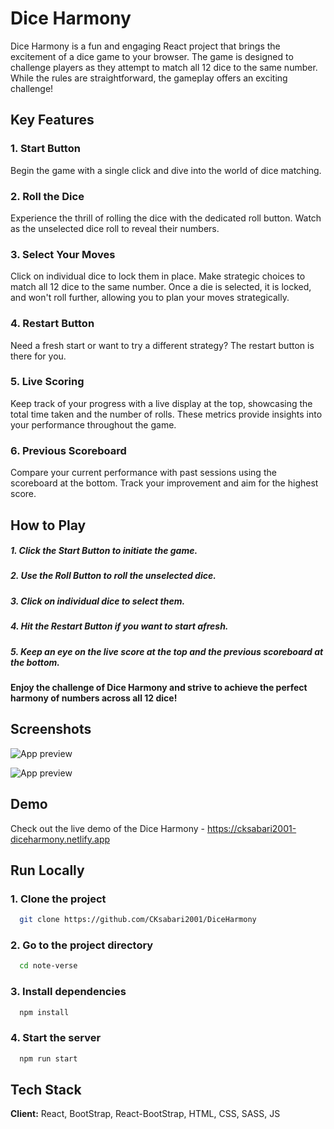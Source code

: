 # Dice Harmony

Dice Harmony is a fun and engaging React project that brings the excitement of a dice game to your browser. The game is designed to challenge players as they attempt to match all 12 dice to the same number. While the rules are straightforward, the gameplay offers an exciting challenge!

## Key Features

### 1. Start Button

Begin the game with a single click and dive into the world of dice matching.

### 2. Roll the Dice

Experience the thrill of rolling the dice with the dedicated roll button. Watch as the unselected dice roll to reveal their numbers.

### 3. Select Your Moves

Click on individual dice to lock them in place. Make strategic choices to match all 12 dice to the same number. Once a die is selected, it is locked, and won't roll further, allowing you to plan your moves strategically.

### 4. Restart Button

Need a fresh start or want to try a different strategy? The restart button is there for you.

### 5. Live Scoring

Keep track of your progress with a live display at the top, showcasing the total time taken and the number of rolls. These metrics provide insights into your performance throughout the game.

### 6. Previous Scoreboard

Compare your current performance with past sessions using the scoreboard at the bottom. Track your improvement and aim for the highest score.

## How to Play

##### 1. Click the Start Button to initiate the game.

##### 2. Use the Roll Button to roll the unselected dice.

##### 3. Click on individual dice to select them.

##### 4. Hit the Restart Button if you want to start afresh.

##### 5. Keep an eye on the live score at the top and the previous scoreboard at the bottom.

#### Enjoy the challenge of Dice Harmony and strive to achieve the perfect harmony of numbers across all 12 dice!

## Screenshots

![App preview](https://private-user-images.githubusercontent.com/110533554/306053925-f0b985df-dae4-408d-ad8c-3bdbfe18e7ca.png?jwt=eyJhbGciOiJIUzI1NiIsInR5cCI6IkpXVCJ9.eyJpc3MiOiJnaXRodWIuY29tIiwiYXVkIjoicmF3LmdpdGh1YnVzZXJjb250ZW50LmNvbSIsImtleSI6ImtleTUiLCJleHAiOjE3MDgzNjk5MDIsIm5iZiI6MTcwODM2OTYwMiwicGF0aCI6Ii8xMTA1MzM1NTQvMzA2MDUzOTI1LWYwYjk4NWRmLWRhZTQtNDA4ZC1hZDhjLTNiZGJmZTE4ZTdjYS5wbmc_WC1BbXotQWxnb3JpdGhtPUFXUzQtSE1BQy1TSEEyNTYmWC1BbXotQ3JlZGVudGlhbD1BS0lBVkNPRFlMU0E1M1BRSzRaQSUyRjIwMjQwMjE5JTJGdXMtZWFzdC0xJTJGczMlMkZhd3M0X3JlcXVlc3QmWC1BbXotRGF0ZT0yMDI0MDIxOVQxOTA2NDJaJlgtQW16LUV4cGlyZXM9MzAwJlgtQW16LVNpZ25hdHVyZT0wMjc2MDk3NWI1MjNjZjlkNmU4ZDFjMzJlZjQ5N2Y4ZDgzMTMzYTJlNmNiMTFjOWVkMzlhNzBhMzAzMzgzNWJmJlgtQW16LVNpZ25lZEhlYWRlcnM9aG9zdCZhY3Rvcl9pZD0wJmtleV9pZD0wJnJlcG9faWQ9MCJ9.1SO6Qjq0wctfCezXC6FSBbsSM41XL98ecpVfkL8-GMQ)

![App preview](https://private-user-images.githubusercontent.com/110533554/306053934-c278148c-1676-43e9-845a-2c05fb8c18ad.png?jwt=eyJhbGciOiJIUzI1NiIsInR5cCI6IkpXVCJ9.eyJpc3MiOiJnaXRodWIuY29tIiwiYXVkIjoicmF3LmdpdGh1YnVzZXJjb250ZW50LmNvbSIsImtleSI6ImtleTUiLCJleHAiOjE3MDgzNjk5MDIsIm5iZiI6MTcwODM2OTYwMiwicGF0aCI6Ii8xMTA1MzM1NTQvMzA2MDUzOTM0LWMyNzgxNDhjLTE2NzYtNDNlOS04NDVhLTJjMDVmYjhjMThhZC5wbmc_WC1BbXotQWxnb3JpdGhtPUFXUzQtSE1BQy1TSEEyNTYmWC1BbXotQ3JlZGVudGlhbD1BS0lBVkNPRFlMU0E1M1BRSzRaQSUyRjIwMjQwMjE5JTJGdXMtZWFzdC0xJTJGczMlMkZhd3M0X3JlcXVlc3QmWC1BbXotRGF0ZT0yMDI0MDIxOVQxOTA2NDJaJlgtQW16LUV4cGlyZXM9MzAwJlgtQW16LVNpZ25hdHVyZT02OGI1MGUzOTE1OTlkOGE4NWJiNzY2ZDI3YmY0MDA5Yjk4OGIzOTM1NmRmZGFiNzljYWI0MmYxYTk4ZTgwNjcwJlgtQW16LVNpZ25lZEhlYWRlcnM9aG9zdCZhY3Rvcl9pZD0wJmtleV9pZD0wJnJlcG9faWQ9MCJ9.Xixx_EwS0Q87XsyRi9F-xDvuUVY_Y_S66te0M7dZZCA)

## Demo

Check out the live demo of the Dice Harmony - https://cksabari2001-diceharmony.netlify.app

## Run Locally

### 1. Clone the project

```bash
  git clone https://github.com/CKsabari2001/DiceHarmony
```

### 2. Go to the project directory

```bash
  cd note-verse
```

### 3. Install dependencies

```bash
  npm install
```

### 4. Start the server

```bash
  npm run start
```

## Tech Stack

**Client:** React, BootStrap, React-BootStrap, HTML, CSS, SASS, JS
